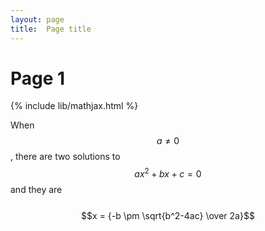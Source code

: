 ```yaml
---
layout: page
title:  Page title
---
```


# Page 1
{% include lib/mathjax.html %}

When $$a \ne 0$$, there are two solutions to $$ax^2 + bx + c = 0$$ and they are <br><br>
$$x = {-b \pm \sqrt{b^2-4ac} \over 2a}$$
